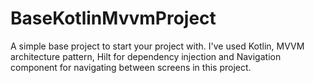 # BaseKotlinMvvmProject

A simple base project to start your project with.
I've used Kotlin, MVVM architecture pattern, Hilt for dependency injection and Navigation component for navigating between screens in this project.
